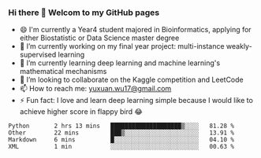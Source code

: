 ### Hi there 👋 Welcom to my GitHub pages

<!--
**yuxuanwu17/yuxuanwu17** is a ✨ _special_ ✨ repository because its `README.md` (this file) appears on your GitHub profile.
Here are some ideas to get you started:
-->
- 😄 I'm currently a Year4 student majored in Bioinformatics, applying for either Biostatistic or Data Science master degree 
- 🔭 I’m currently working on my final year project: multi-instance weakly-supervised learning 
- 🌱 I’m currently learning deep learning and machine learning's mathematical mechanisms
- 👯 I’m looking to collaborate on the Kaggle competition and LeetCode
- 📫 How to reach me: yuxuan.wu17@gmail.com
- ⚡ Fun fact: I love and learn deep learning simple because I would like to achieve higher score in flappy bird 😂

<!--START_SECTION:waka-->
```text
Python       2 hrs 13 mins   ████████████████████▒░░░░   81.28 % 
Other        22 mins         ███▒░░░░░░░░░░░░░░░░░░░░░   13.91 % 
Markdown     6 mins          █░░░░░░░░░░░░░░░░░░░░░░░░   04.10 % 
XML          1 min           ░░░░░░░░░░░░░░░░░░░░░░░░░   00.63 % 
```
<!--END_SECTION:waka-->
